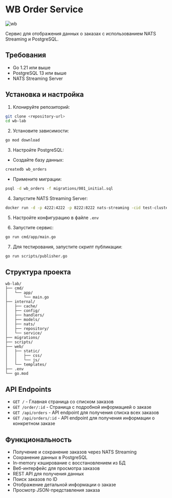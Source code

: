 # WB Order Service
![wb](https://github.com/user-attachments/assets/f5e18f16-2b36-4ff8-a3ef-fe2958c59290)


Сервис для отображения данных о заказах с использованием NATS Streaming и PostgreSQL.

## Требования

- Go 1.21 или выше
- PostgreSQL 13 или выше
- NATS Streaming Server

## Установка и настройка

1. Клонируйте репозиторий:
```bash
git clone <repository-url>
cd wb-lab
```

2. Установите зависимости:
```bash
go mod download
```

3. Настройте PostgreSQL:
- Создайте базу данных:
```bash
createdb wb_orders
```
- Примените миграции:
```bash
psql -d wb_orders -f migrations/001_initial.sql
```

4. Запустите NATS Streaming Server:
```bash
docker run -d -p 4222:4222 -p 8222:8222 nats-streaming -cid test-cluster
```

5. Настройте конфигурацию в файле `.env`

6. Запустите сервис:
```bash
go run cmd/app/main.go
```

7. Для тестирования, запустите скрипт публикации:
```bash
go run scripts/publisher.go
```

## Структура проекта

```
wb-lab/
├── cmd/
│   └── app/
│       └── main.go
├── internal/
│   ├── cache/
│   ├── config/
│   ├── handlers/
│   ├── models/
│   ├── nats/
│   ├── repository/
│   └── service/
├── migrations/
├── scripts/
├── web/
│   ├── static/
│   │   ├── css/
│   │   └── js/
│   └── templates/
├── .env
└── go.mod
```

## API Endpoints

- `GET /` - Главная страница со списком заказов
- `GET /order/:id` - Страница с подробной информацией о заказе
- `GET /api/orders` - API endpoint для получения списка всех заказов
- `GET /api/orders/:id` - API endpoint для получения информации о конкретном заказе

## Функциональность

- Получение и сохранение заказов через NATS Streaming
- Сохранение данных в PostgreSQL
- In-memory кэширование с восстановлением из БД
- Веб-интерфейс для просмотра заказов
- REST API для получения данных
- Поиск заказов по ID
- Отображение детальной информации о заказе
- Просмотр JSON-представления заказа
